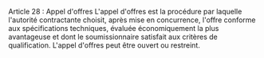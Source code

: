 Article 28 : Appel d'offres
L'appel d'offres est la procédure par laquelle l'autorité
contractante choisit, après mise en concurrence, l'offre conforme aux
spécifications techniques, évaluée économiquement la plus avantageuse et
dont le soumissionnaire satisfait aux critères de qualification.
L'appel d'offres peut être ouvert ou restreint.